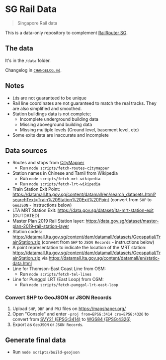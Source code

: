 # SG Rail Data

> Singapore Rail data

This is a data-only repository to complement [RailRouter SG](https://github.com/cheeaun/railrouter-sg/).

## The data

It's in the `/data` folder.

Changelog in [`CHANGELOG.md`](./CHANGELOG.md).

## Notes

- `id`s are not guaranteed to be unique
- Rail line coordinates are not guaranteed to match the real tracks. They are also simplified and smoothed.
- Station buildings data is not complete;
  - Incomplete underground building data
  - Missing aboveground building data
  - Missing multiple levels (Ground level, basement level, etc)
- Some exits data are inaccurate and incomplete

## Data sources

- Routes and stops from [CityMapper](https://citymapper.com/singapore/)
  - Run `node scripts/fetch-routes-citymapper`
- Station names in Chinese and Tamil from Wikipedia
  - Run `node scripts/fetch-mrt-wikipedia`
  - Run `node scripts/fetch-lrt-wikipedia`
- Train Station Exit Point: https://datamall.lta.gov.sg/content/datamall/en/search_datasets.html?searchText=Train%20Station%20Exit%20Point (convert from `SHP` to `GeoJSON` - instructions below)
- LTA MRT Station Exit: https://data.gov.sg/dataset/lta-mrt-station-exit (OUTDATED)
- Master Plan 2019 Rail Station layer: https://data.gov.sg/dataset/master-plan-2019-rail-station-layer
- Station codes: https://datamall.lta.gov.sg/content/dam/datamall/datasets/Geospatial/TrainStation.zip (convert from `SHP` to `JSON Records` - instructions below)
- A point representation to indicate the location of the MRT station: https://datamall.lta.gov.sg/content/dam/datamall/datasets/Geospatial/TrainStation.zip via https://datamall.lta.gov.sg/content/datamall/en/static-data.html
- Line for Thomson-East Coast Line from OSM:
  - Run `node scripts/fetch-tel-lines`
- Line for Punggol LRT (East Loop) from OSM:
  - Run `node scripts/fetch-punggol-lrt-east-loop`

### Convert SHP to GeoJSON or JSON Records

1. Upload `SHP`, `DBF` and `PRJ` files on https://mapshaper.org/
  2. Open "Console" and enter `-proj from=EPSG:3414 crs=EPSG:4326` to convert from [SVY21 (EPSG:3414)](https://epsg.io/3414) to [WGS84 (EPSG:4326)](https://epsg.io/4326)
  3. Export as `GeoJSON` or `JSON Records`.

## Generate final data

- Run `node scripts/build-geojson`
